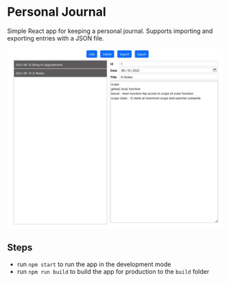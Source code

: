 # Personal Journal

Simple React app for keeping a personal journal. Supports importing and exporting entries with a JSON file.

<img src="./example.jpg" width="auto" height="auto"/>

## Steps

- run `npm start` to run the app in the development mode
- run `npm run build` to build the app for production to the `build` folder
